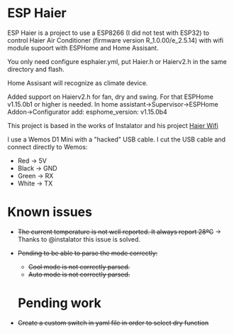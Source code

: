  # ESP Haier
 

 ESP Haier is a project to use a ESP8266 (I did not test with ESP32) to control Haier Air Conditioner (firmware version R_1.0.00/e_2.5.14) with wifi module supoort with ESPHome and Home Assisant.
 

 You only need configure esphaier.yml, put Haier.h or Haierv2.h in the same directory and flash. 
 
 Home Assisant will recognize as climate device.

 Added support on Haierv2.h for fan, dry and swing. For that ESPHome v1.15.0b1 or higher is needed. In home assistant->Supervisor->ESPHome Addon->Configurator add: esphome_version: v1.15.0b4 
 
 This project is based in the works of Instalator and his project [Haier Wifi](https://github.com/instalator/Haier_WiFi/)
 
 
 I use a Wemos D1 Mini with a "hacked" USB cable. I cut the USB cable and connect directly to Wemos:
 
 - Red -> 5V 
 - Black -> GND 
 - Green -> RX 
 - White -> TX
 
  # Known issues
 
- ~~The current temperature is not well reported. It always report 28ºC~~ -> Thanks to @instalator this issue is solved.
- ~~Pending to be able to parse the mode correctly:~~
     - ~~Cool mode is not correctly parsed.~~
     - ~~Auto mode is not correctly parsed.~~

  # Pending work
- ~~Create a custom switch in yaml file in order to select dry function~~
